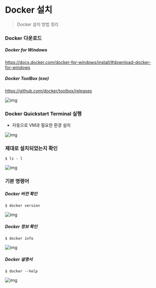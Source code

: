 # Docker 설치

> Docker 설치 방법 정리



### Docker 다운로드

##### Docker for Windows

https://docs.docker.com/docker-for-windows/install/#download-docker-for-windows

##### Docker ToolBox (exe)

https://github.com/docker/toolbox/releases

![img](https://postfiles.pstatic.net/MjAyMDA1MDNfMTUg/MDAxNTg4NDM0NjAzMTMz.jm3TwEY9XIT4CMHhE2h3aHODosMHFCq5z8MStHtx6wAg.94sQJUJJDtFoYBQq0_rJn_Jz6VSdttSLhtGYx-0rcaQg.PNG.oymlmjo/image.png?type=w773)



### Docker Quickstart Terminal 실행

- 자동으로 VM과 필요한 환경 설치

![img](https://postfiles.pstatic.net/MjAyMDA1MDNfMTM2/MDAxNTg4NDQ1MjAxOTAw.J-yJbQP6ARxRLBu4BBx0qiDXtb5Pi-JdhNMiCUfUjMYg.lOZtCPGnI0ObCMSV2zQVEGSfzw1xpo7YdhWvv0qxKbUg.PNG.oymlmjo/SE-91d86273-d560-4741-9258-db1b61ea23ce.png?type=w773)



### 제대로 설치되었는지 확인

```shell
$ ls - l
```

![img](https://postfiles.pstatic.net/MjAyMDA1MDNfMTI2/MDAxNTg4NDQ1MjY5NDA0.F7ZyGU2u6y0Z8mlkMK27ivYcr292GHVpVwLH5xCYto8g.Pck_uW1356qq8d3mtvL8tQaxk4q3s3IRQcRnptBeNUsg.PNG.oymlmjo/SE-5223958e-0a9c-4e77-97df-2cb64c341111.png?type=w773)



### 기본 명령어

##### Docker 버전 확인

```shell
$ docker version 
```

![img](https://postfiles.pstatic.net/MjAyMDA1MDNfMTkx/MDAxNTg4NDQ1MjY5OTA0.mq2AplqSHB0cwMc63f8515kAN3ei-QVF7qSPj1Vtv3Eg.TV3VxMNemr216DPEW2IQ9HyqQqOdqKyerbdi_vRekpMg.PNG.oymlmjo/SE-947b6a5e-37a9-450a-98f5-2eb1e84e3070.png?type=w773)



##### Docker 정보 확인

```shell
$ docker info
```

![img](https://postfiles.pstatic.net/MjAyMDA1MDNfMTI5/MDAxNTg4NDQ1MjcwNTU1.haOVvf4Qc_4MENRvlBKM7o20Q1xVPgZJp9YsVCztDBYg.CTV7C-b9-dD2JhYH3xdr88F9fkstIoOWp2RP4uV8P9og.PNG.oymlmjo/SE-aace22ae-2658-4e96-b0f3-9f190be7c239.png?type=w773)



##### Docker 설명서

```shell
$ docker --help
```

![img](https://postfiles.pstatic.net/MjAyMDA1MDNfMTcw/MDAxNTg4NDQ1MjY4OTIw.h_YT02h3vUJ-Ty7KkoxdIclqSqr3ZtMvtNqKM1kywXkg.uSFECMJmIryKvCVrJeCn5G8RhjPZaao0Qs0adpl7kf4g.PNG.oymlmjo/SE-20bd0302-d512-456d-b104-69b602b82126.png?type=w773)

